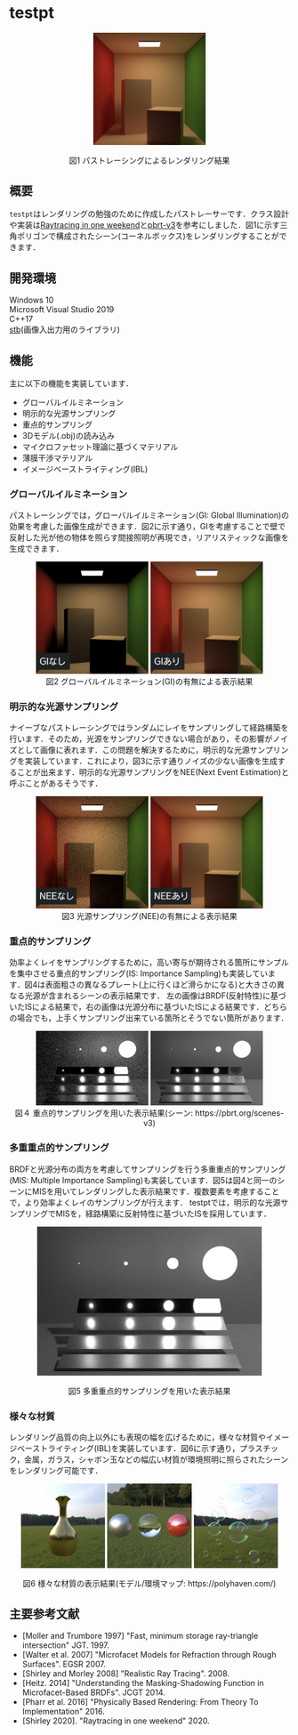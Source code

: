 # testpt

<div align="center">
  <img src="imgs/fig1_1024spp.png" width=40% />
  <p>図1 パストレーシングによるレンダリング結果 </p>
</div>

## 概要

`testpt`はレンダリングの勉強のために作成したパストレーサーです．クラス設計や実装は[Raytracing in one weekend](https://raytracing.github.io/)と[pbrt-v3](https://github.com/mmp/pbrt-v3)を参考にしました．図1に示す三角ポリゴンで構成されたシーン(コーネルボックス)をレンダリングすることができます．

## 開発環境

Windows 10  
Microsoft Visual Studio 2019  
C++17  
[stb](https://github.com/nothings/stb)(画像入出力用のライブラリ)

## 機能

主に以下の機能を実装しています．

- グローバルイルミネーション
- 明示的な光源サンプリング
- 重点的サンプリング
- 3Dモデル(.obj)の読み込み
- マイクロファセット理論に基づくマテリアル
- 薄膜干渉マテリアル
- イメージベーストライティング(IBL)


### グローバルイルミネーション

パストレーシングでは，グローバルイルミネーション(GI: Global Illumination)の効果を考慮した画像生成ができます．図2に示す通り，GIを考慮することで壁で反射した光が他の物体を照らす間接照明が再現でき，リアリスティックな画像を生成できます．

<div align="center">
  <img src="imgs/fig2_LI.png" width=40%/>
  <img src="imgs/fig2_GI.png" width=40%/>
  <br>図2 グローバルイルミネーション(GI)の有無による表示結果<br>
</div>

### 明示的な光源サンプリング

ナイーブなパストレーシングではランダムにレイをサンプリングして経路構築を行います．そのため，光源をサンプリングできない場合があり，その影響がノイズとして画像に表れます．この問題を解決するために，明示的な光源サンプリングを実装しています．これにより，図3に示す通りノイズの少ない画像を生成することが出来ます．明示的な光源サンプリングをNEE(Next Event Estimation)と呼ぶことがあるそうです．

<div align="center">
  <img src="imgs/fig3_naive.png" width=40%/>
  <img src="imgs/fig3_NEE.png" width=40%/>
  <br>図3 光源サンプリング(NEE)の有無による表示結果<br>
</div>

### 重点的サンプリング

効率よくレイをサンプリングするために，高い寄与が期待される箇所にサンプルを集中させる重点的サンプリング(IS: Importance Sampling)も実装しています．図4は表面粗さの異なるプレート(上に行くほど滑らかになる)と大きさの異なる光源が含まれるシーンの表示結果です．
左の画像はBRDF(反射特性)に基づいたISによる結果で，右の画像は光源分布に基づいたISによる結果です．どちらの場合でも，上手くサンプリング出来ている箇所とそうでない箇所があります．

<div align="center">
  <img src="imgs/fig4_brdf.png" width=40%/>
  <img src="imgs/fig4_light.png" width=40%/>
  <br>図４ 重点的サンプリングを用いた表示結果(シーン: https://pbrt.org/scenes-v3)<br>
</div>

### 多重重点的サンプリング

BRDFと光源分布の両方を考慮してサンプリングを行う多重重点的サンプリング(MIS: Multiple Importance Sampling)も実装しています．図5は図4と同一のシーンにMISを用いてレンダリングした表示結果です．複数要素を考慮することで，より効率よくレイのサンプリングが行えます．
testptでは，明示的な光源サンプリングでMISを，経路構築に反射特性に基づいたISを採用しています．

<div align="center">
  <img src="imgs/fig4_mis.png" width=80%/>
  <p>図5 多重重点的サンプリングを用いた表示結果</p>
</div>

### 様々な材質

レンダリング品質の向上以外にも表現の幅を広げるために，様々な材質やイメージベーストライティング(IBL)を実装しています．図6に示す通り，プラスチック，金属，ガラス，シャボン玉などの幅広い材質が環境照明に照らされたシーンをレンダリング可能です．

<div align="center">
  <img src="imgs/fig5_model.png" width=30%/>
  <img src="imgs/fig5_bsdf.png" width=30%/>
  <img src="imgs/fig5_thinfilm.png" width=30%/>
  <p>図6 様々な材質の表示結果(モデル/環境マップ: https://polyhaven.com/) </p>
</div>

## 主要参考文献

- [Moller and Trumbore 1997] "Fast, minimum storage ray-triangle intersection" JGT. 1997.
- [Walter et al. 2007] "Microfacet Models for Refraction through Rough Surfaces". EGSR 2007.
- [Shirley and Morley 2008] "Realistic Ray Tracing". 2008.
- [Heitz. 2014] "Understanding the Masking-Shadowing Function in Microfacet-Based BRDFs". JCGT 2014.
- [Pharr et al. 2016] "Physically Based Rendering: From Theory To Implementation" 2016.
- [Shirley 2020]. "Raytracing in one weekend" 2020.
